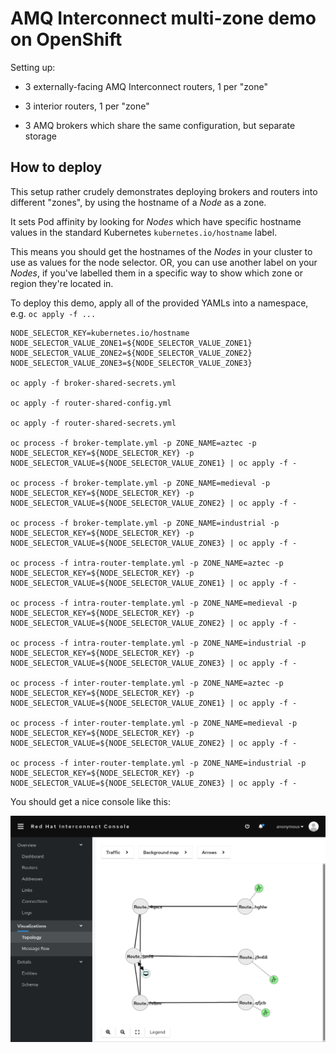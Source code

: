 # AMQ Interconnect multi-zone demo on OpenShift

Setting up:

- 3 externally-facing AMQ Interconnect routers, 1 per "zone"

- 3 interior routers, 1 per "zone"

- 3 AMQ brokers which share the same configuration, but separate storage

## How to deploy

This setup rather crudely demonstrates deploying brokers and routers into different "zones", by using the hostname of a _Node_ as a zone.

It sets Pod affinity by looking for _Nodes_ which have specific hostname values in the standard Kubernetes `kubernetes.io/hostname` label.

This means you should get the hostnames of the _Nodes_ in your cluster to use as values for the node selector. OR, you can use another label on your _Nodes_, if you've labelled them in a specific way to show which zone or region they're located in.

To deploy this demo, apply all of the provided YAMLs into a namespace, e.g. `oc apply -f ...`

```
NODE_SELECTOR_KEY=kubernetes.io/hostname
NODE_SELECTOR_VALUE_ZONE1=${NODE_SELECTOR_VALUE_ZONE1}
NODE_SELECTOR_VALUE_ZONE2=${NODE_SELECTOR_VALUE_ZONE2}
NODE_SELECTOR_VALUE_ZONE3=${NODE_SELECTOR_VALUE_ZONE3}

oc apply -f broker-shared-secrets.yml

oc apply -f router-shared-config.yml

oc apply -f router-shared-secrets.yml

oc process -f broker-template.yml -p ZONE_NAME=aztec -p NODE_SELECTOR_KEY=${NODE_SELECTOR_KEY} -p NODE_SELECTOR_VALUE=${NODE_SELECTOR_VALUE_ZONE1} | oc apply -f -

oc process -f broker-template.yml -p ZONE_NAME=medieval -p NODE_SELECTOR_KEY=${NODE_SELECTOR_KEY} -p NODE_SELECTOR_VALUE=${NODE_SELECTOR_VALUE_ZONE2} | oc apply -f -

oc process -f broker-template.yml -p ZONE_NAME=industrial -p NODE_SELECTOR_KEY=${NODE_SELECTOR_KEY} -p NODE_SELECTOR_VALUE=${NODE_SELECTOR_VALUE_ZONE3} | oc apply -f -

oc process -f intra-router-template.yml -p ZONE_NAME=aztec -p NODE_SELECTOR_KEY=${NODE_SELECTOR_KEY} -p NODE_SELECTOR_VALUE=${NODE_SELECTOR_VALUE_ZONE1} | oc apply -f -

oc process -f intra-router-template.yml -p ZONE_NAME=medieval -p NODE_SELECTOR_KEY=${NODE_SELECTOR_KEY} -p NODE_SELECTOR_VALUE=${NODE_SELECTOR_VALUE_ZONE2} | oc apply -f -

oc process -f intra-router-template.yml -p ZONE_NAME=industrial -p NODE_SELECTOR_KEY=${NODE_SELECTOR_KEY} -p NODE_SELECTOR_VALUE=${NODE_SELECTOR_VALUE_ZONE3} | oc apply -f -

oc process -f inter-router-template.yml -p ZONE_NAME=aztec -p NODE_SELECTOR_KEY=${NODE_SELECTOR_KEY} -p NODE_SELECTOR_VALUE=${NODE_SELECTOR_VALUE_ZONE1} | oc apply -f -

oc process -f inter-router-template.yml -p ZONE_NAME=medieval -p NODE_SELECTOR_KEY=${NODE_SELECTOR_KEY} -p NODE_SELECTOR_VALUE=${NODE_SELECTOR_VALUE_ZONE2} | oc apply -f -

oc process -f inter-router-template.yml -p ZONE_NAME=industrial -p NODE_SELECTOR_KEY=${NODE_SELECTOR_KEY} -p NODE_SELECTOR_VALUE=${NODE_SELECTOR_VALUE_ZONE3} | oc apply -f -
```

You should get a nice console like this:

![](irconsole.png)
